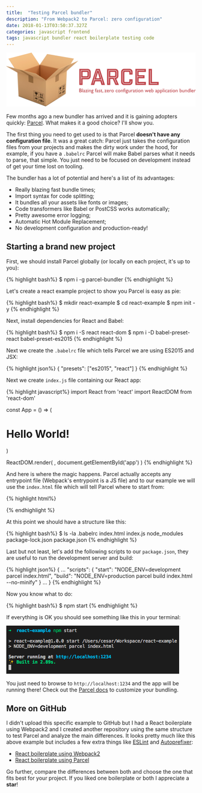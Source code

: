 ```yaml
---
title:  "Testing Parcel bundler"
description: "From Webpack2 to Parcel: zero configuration"
date: 2018-01-13T03:50:37.327Z
categories: javascript frontend
tags: javascript bundler react boilerplate testing code
---
```


![Parcel](/assets/img/posts/parcel.png)

Few months ago a new bundler has arrived and it is gaining adopters quickly: [Parcel](https://github.com/parcel-bundler/parcel). What makes it a good choice? I'll show you.

The first thing you need to get used to is that Parcel **doesn't have any configuration file**. It was a great catch: Parcel just takes the configuration files from your projects and makes the dirty work under the hood, for example, if you have a `.babelrc` Parcel will make Babel parses what it needs to parse, that simple. You just need to be focused on development instead of get your time lost on tooling.

The bundler has a lot of potential and here's a list of its advantages:
- Really blazing fast bundle times;
- Import syntax for code splitting;
- It bundles all your assets like fonts or images;
- Code transformers like Babel or PostCSS works automatically;
- Pretty awesome error logging;
- Automatic Hot Module Replacement;
- No development configuration and production-ready!

## Starting a brand new project

First, we should install Parcel globally (or locally on each project, it's up to you):

{% highlight bash%}
$ npm i -g parcel-bundler
{% endhighlight %}

Let's create a react example project to show you Parcel is easy as pie:

{% highlight bash%}
$ mkdir react-example
$ cd react-example
$ npm init -y
{% endhighlight %}

Next, install dependencies for React and Babel:

{% highlight bash%}
$ npm i -S react react-dom
$ npm i -D babel-preset-react babel-preset-es2015
{% endhighlight %}

Next we create the `.babelrc` file which tells Parcel we are using ES2015 and JSX:

{% highlight json%}
{
  "presets": ["es2015", "react"]
}
{% endhighlight %}

Next we create `index.js` file containing our React app:

{% highlight javascript%}
import React from 'react'
import ReactDOM from 'react-dom'

const App = () => (
  <h1>Hello World!</h1>
)

ReactDOM.render(
  <App />,
  document.getElementById('app')
)
{% endhighlight %}

And here is where the magic happens. Parcel actually accepts any entrypoint file (Webpack's entrypoint is a JS file) and to our example we will use the `index.html` file which will tell Parcel where to start from:

{% highlight html%}
<!DOCTYPE html>
<html>
  <head>
    <title>React Hello World</title>
  </head>
  <body>
    <div id="app"></div>
    <script src="./index.js"></script>
  </body>
</html>
{% endhighlight %}

At this point we should have a structure like this:

{% highlight bash%}
$ ls -la
.babelrc
index.html
index.js
node_modules
package-lock.json
package.json
{% endhighlight %}

Last but not least, let's add the following scripts to our `package.json`, they are useful to run the development server and build:

{% highlight json%}
{
  ...
  "scripts": {
    "start": "NODE_ENV=development parcel index.html",
    "build": "NODE_ENV=production parcel build index.html --no-minify"
  }
  ...
}
{% endhighlight %}

Now you know what to do:

{% highlight bash%}
$ npm start
{% endhighlight %}

If everything is OK you should see something like this in your terminal:

![terminal](/assets/img/posts/parcel-running.png)

You just need to browse to `http://localhost:1234` and the app will be running there! Check out the [Parcel docs](https://parceljs.org/getting_started.html) to customize your bundling.

## More on GitHub

I didn't upload this specific example to GitHub but I had a React boilerplate using Webpack2 and I created another repository using the same structure to test Parcel and analyze the main differences. It looks pretty much like this above example but includes a few extra things like [ESLint](https://eslint.org/) and [Autoprefixer](https://github.com/postcss/autoprefixer):

- [React boilerplate using Webpack2](https://github.com/cesarcosta99/react-boilerplate)
- [React boilerplate using Parcel](https://github.com/cesarcosta99/react-boilerplate-parcel)

Go further, compare the differences between both and choose the one that fits best for your project. If you liked one boilerplate or both I appreciate a **star**!
